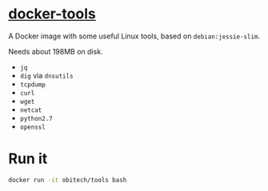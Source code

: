 # [docker-tools](https://github.com/obitech/docker-tools)

A Docker image with some useful Linux tools, based on `debian:jessie-slim`. 

Needs about 198MB on disk.

- `jq`
- `dig` via `dnsutils`
- `tcpdump`
- `curl`
- `wget`
- `netcat`
- `python2.7`
- `openssl`

# Run it

```bash
docker run -it obitech/tools bash
```